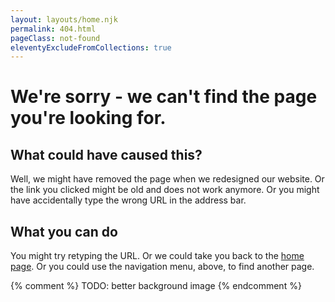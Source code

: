 ```yaml
---
layout: layouts/home.njk
permalink: 404.html
pageClass: not-found
eleventyExcludeFromCollections: true
---
```

# We're sorry - we can't find the page you're looking for.

## What could have caused this?

Well, we might have removed the page when we redesigned our website.
Or the link you clicked might be old and does not work anymore.
Or you might have accidentally type the wrong URL in the address bar.

## What you can do

You might try retyping the URL.
Or we could take you back to the <a href="{{ '/' | url }}">home page</a>.
Or you could use the navigation menu, above, to find another page.

{% comment %}
TODO: better background image
{% endcomment %}

